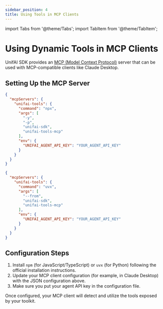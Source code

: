 ```yaml
---
sidebar_position: 4
title: Using Tools in MCP Clients
---
```


import Tabs from '@theme/Tabs';
import TabItem from '@theme/TabItem';

# Using Dynamic Tools in MCP Clients

UnifAI SDK provides an [MCP (Model Context Protocol)](https://modelcontextprotocol.io/) server that can be used with MCP-compatible clients like Claude Desktop.

## Setting Up the MCP Server

<Tabs>
  <TabItem value="js" label="JavaScript/TypeScript">

```json
{
  "mcpServers": {
    "unifai-tools": {
      "command": "npx",
      "args": [
        "-y",
        "-p",
        "unifai-sdk",
        "unifai-tools-mcp"
      ],
      "env": {
        "UNIFAI_AGENT_API_KEY": "YOUR_AGENT_API_KEY"
      }
    }
  }
}
```

  </TabItem>
  <TabItem value="py" label="Python">

```json
{
  "mcpServers": {
    "unifai-tools": {
      "command": "uvx",
      "args": [
        "--from",
        "unifai-sdk",
        "unifai-tools-mcp"
      ],
      "env": {
        "UNIFAI_AGENT_API_KEY": "YOUR_AGENT_API_KEY"
      }
    }
  }
}
```

  </TabItem>
</Tabs>

## Configuration Steps

1. Install `npm` (for JavaScript/TypeScript) or `uvx` (for Python) following the official installation instructions.
2. Update your MCP client configuration (for example, in Claude Desktop) with the JSON configuration above.
3. Make sure you put your agent API key in the configuration file.

Once configured, your MCP client will detect and utilize the tools exposed by your toolkit.
